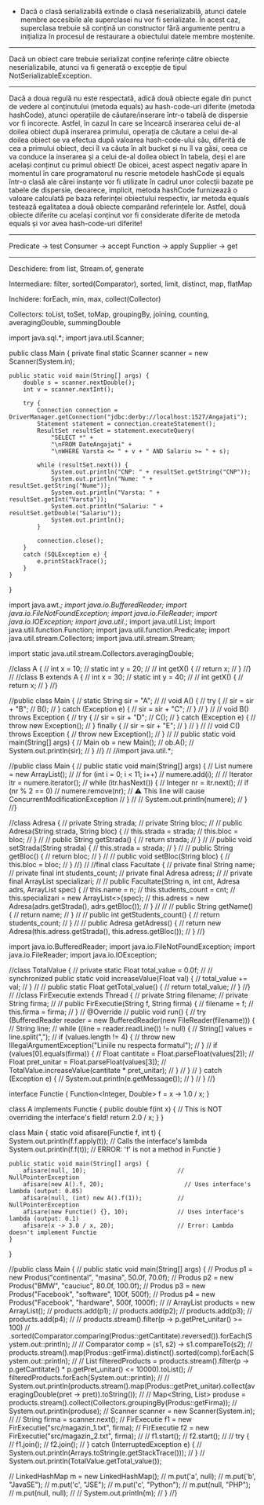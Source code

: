 - Dacă o clasă serializabilă extinde o clasă neserializabilă, atunci datele membre accesibile ale superclasei  nu vor fi serializate. În acest caz, superclasa trebuie să conțină un constructor fără argumente pentru a  inițializa în procesul de restaurare a obiectului datele membre moștenite.

---

Dacă un obiect care trebuie serializat conține referințe către obiecte neserializabile, atunci va fi generată  o excepție de tipul NotSerializableException.

---

Dacă a doua regulă nu este respectată, adică două obiecte egale din punct de vedere al conținutului (metoda 
equals) au hash-code-uri diferite (metoda hashCode), atunci operațiile de căutare/inserare într-o tabelă de 
dispersie vor fi incorecte. Astfel, în cazul în care se încearcă inserarea celui de-al doilea obiect după inserarea 
primului, operația de căutare a celui de-al doilea obiect se va efectua după valoarea hash-code-ului său, diferită 
de cea a primului obiect, deci îl va căuta în alt bucket și nu îl va găsi, ceea ce va conduce la inserarea și a celui 
de-al doilea obiect în tabela, deși el are același conținut cu primul obiect! 
De obicei, acest aspect negativ apare în momentul în care programatorul nu rescrie metodele hashCode și 
equals într-o clasă ale cărei instanțe vor fi utilizate în cadrul unor colecții bazate pe tabele de dispersie, 
deoarece, implicit, metoda hashCode furnizează o valoare calculată pe baza referinței obiectului respectiv, iar 
metoda equals testează egalitatea a două obiecte comparând referințele lor. Astfel, două obiecte diferite cu 
același conținut vor fi considerate diferite de metoda equals și vor avea hash-code-uri diferite! 

---

Predicate -> test
Consumer -> accept
Function -> apply
Supplier -> get


---

Deschidere: from list, Stream.of, generate

Intermediare: filter, sorted(Comparator), sorted, limit, distinct, map, flatMap

Inchidere: forEach, min, max, collect(Collector)

Collectors: toList, toSet, toMap, groupingBy, joining, counting, averagingDouble, summingDouble


import java.sql.*;
import java.util.Scanner;

public class Main {
    private final static Scanner scanner = new Scanner(System.in);

    public static void main(String[] args) {
        double s = scanner.nextDouble();
        int v = scanner.nextInt();

        try {
            Connection connection = DriverManager.getConnection("jdbc:derby://localhost:1527/Angajati");
            Statement statement = connection.createStatement();
            ResultSet resultSet = statement.executeQuery(
                "SELECT *" + 
                "\nFROM DateAngajati" +
                "\nWHERE Varsta <= " + v + " AND Salariu >= " + s);

            while (resultSet.next()) {
                System.out.println("CNP: " + resultSet.getString("CNP"));
                System.out.println("Nume: " + resultSet.getString("Nume"));
                System.out.println("Varsta: " + resultSet.getInt("Varsta"));
                System.out.println("Salariu: " + resultSet.getDouble("Salariu"));
                System.out.println();
            }

            connection.close();
        } 
        catch (SQLException e) {
            e.printStackTrace();
        }
    }
}



import java.awt.*;
import java.io.BufferedReader;
import java.io.FileNotFoundException;
import java.io.FileReader;
import java.io.IOException;
import java.util.*;
import java.util.List;
import java.util.function.Function;
import java.util.function.Predicate;
import java.util.stream.Collectors;
import java.util.stream.Stream;

import static java.util.stream.Collectors.averagingDouble;

//class A {
//    int x = 10;
//    static int y = 20;
//
//    int getX() {
//        return x;
//    }
//}
//
//class B extends A {
//    int x = 30;
//    static int y = 40;
//
//    int getX() {
//        return x;
//    }
//}


//public class Main {
//    static String sir = "A";
//
//    void A() {
//        try {
//            sir = sir + "B";
//            B();
//        } catch (Exception e) {
//            sir = sir + "C";
//        }
//    }
//
//    void B() throws Exception {
//        try {
//            sir = sir + "D";
//            C();
//        } catch (Exception e) {
//            throw new Exception();
//        } finally {
//            sir = sir + "E";
//        }
//    }
//
//    void C() throws Exception {
//        throw new Exception();
//    }
//
//    public static void main(String[] args) {
//        Main ob = new Main();
//        ob.A();
//        System.out.println(sir);
//    }
//}
//
//import java.util.*;

//public class Main {
//    public static void main(String[] args) {
//        List<Integer> numere = new ArrayList<Integer>();
//
//        for (int i = 0; i < 11; i++)
//            numere.add(i);
//
//        Iterator<Integer> itr = numere.iterator();
//        while (itr.hasNext()) {
//            Integer nr = itr.next();
//            if (nr % 2 == 0)
//                numere.remove(nr); // ⚠ This line will cause ConcurrentModificationException
//        }
//
//        System.out.println(numere);
//    }
//}

//class Adresa {
//    private String strada;
//    private String bloc;
//
//    public Adresa(String strada, String bloc) {
//        this.strada = strada;
//        this.bloc = bloc;
//    }
//
//    public String getStrada() {
//        return strada;
//    }
//
//    public void setStrada(String strada) {
//        this.strada = strada;
//    }
//
//    public String getBloc() {
//        return bloc;
//    }
//
//    public void setBloc(String bloc) {
//        this.bloc = bloc;
//    }
//}
//
//final class Facultate {
//    private final String name;
//    private final int students_count;
//    private final Adresa adress;
//
//    private final ArrayList<String> specializari;
//
//    public Facultate(String n, int cnt, Adresa adrs, ArrayList<String> spec) {
//        this.name = n;
//        this.students_count = cnt;
//        this.specializari = new ArrayList<>(spec);
//        this.adress = new Adresa(adrs.getStrada(), adrs.getBloc());
//    }
//
//
//    public String getName() {
//        return name;
//    }
//
//    public int getStudents_count() {
//        return students_count;
//    }
//
//    public Adresa getAdress() {
//        return new Adresa(this.adress.getStrada(), this.adress.getBloc());
//    }
//}

import java.io.BufferedReader;
import java.io.FileNotFoundException;
import java.io.FileReader;
import java.io.IOException;

//class TotalValue {
//    private static Float total_value = 0.0f;
//
//    synchronized public static void increaseValue(Float val) {
//        total_value += val;
//    }
//
//    public static Float getTotal_value() {
//        return total_value;
//    }
//}
//
//class FirExecutie extends Thread {
//    private String filename;
//    private String firma;
//
//    public FirExecutie(String f, String firma) {
//        filename = f;
//        this.firma = firma;
//    }
//    @Override
//    public void run() {
//        try (BufferedReader reader = new BufferedReader(new FileReader(filename))) {
//            String line;
//            while ((line = reader.readLine()) != null) {
//                String[] values = line.split(",");
//                if (values.length != 4) {
//                    throw new IllegalArgumentException("Liniile nu respecta formatul");
//                }
//                if (values[0].equals(firma)) {
//                    Float cantitate = Float.parseFloat(values[2]);
//                    Float pret_unitar = Float.parseFloat(values[3]);
//                    TotalValue.increaseValue(cantitate * pret_unitar);
//                }
//            }
//        } catch (Exception e) {
//            System.out.println(e.getMessage());
//        }
//    }
//}

interface Functie {
    Function<Integer, Double> f = x -> 1.0 / x;
}

class A implements Functie {
    public double f(int x) {  // This is NOT overriding the interface's field!
        return 2.0 / x;
    }
}

class Main {
    static void afisare(Functie f, int t) {
        System.out.println(f.f.apply(t));  // Calls the interface's lambda
         System.out.println(f.f(t));     // ERROR: 'f' is not a method in Functie
    }

    public static void main(String[] args) {
        afisare(null, 10);                          // NullPointerException
        afisare(new A().f, 20);                       // Uses interface's lambda (output: 0.05)
        afisare(null, (int) new A().f(1));          // NullPointerException
        afisare(new Functie() {}, 10);              // Uses interface's lambda (output: 0.1)
        afisare(x -> 3.0 / x, 20);                  // Error: Lambda doesn't implement Functie
    }
}

//public class Main {
//    public static void main(String[] args) {
//        Produs p1 = new Produs("continental", "masina", 50.0f, 70.0f);
//        Produs p2 = new Produs("BMW", "cauciuc", 80.0f, 100.0f);
//        Produs p3 = new Produs("Facebook", "software", 100f, 500f);
//        Produs p4 = new Produs("Facebook", "hardware", 500f, 1000f);
//
//        ArrayList<Produs> products = new ArrayList<Produs>();
//        products.add(p1);
//        products.add(p2);
//        products.add(p3);
//        products.add(p4);
//
//        products.stream().filter(p -> p.getPret_unitar() >= 100)
//                .sorted(Comparator.comparing(Produs::getCantitate).reversed()).forEach(System.out::println);
//
//        Comparator<String> comp = (s1, s2) -> s1.compareTo(s2);
//        products.stream().map(Produs::getFirma).distinct().sorted(comp).forEach(System.out::println);
//
//        List<Produs> filteredProducts = products.stream().filter(p -> p.getCantitate() * p.getPret_unitar() <= 10000).toList();
//        filteredProducts.forEach(System.out::println);
//
//        System.out.println(products.stream().map(Produs::getPret_unitar).collect(averagingDouble(pret -> pret)).toString());
//
//        Map<String, List<Produs>> produse = products.stream().collect(Collectors.groupingBy(Produs::getFirma));
//        System.out.println(produse);
//        Scanner scanner = new Scanner(System.in);
//
//        String firma = scanner.next();
//        FirExecutie f1 = new FirExecutie("src/magazin_1.txt", firma);
//        FirExecutie f2 = new FirExecutie("src/magazin_2.txt", firma);
//
//        f1.start();
//        f2.start();
//
//        try {
//            f1.join();
//            f2.join();
//        } catch (InterruptedException e) {
//            System.out.println(Arrays.toString(e.getStackTrace()));
//        }
//        System.out.println(TotalValue.getTotal_value());

//        LinkedHashMap m = new LinkedHashMap();
//        m.put('a', null);
//        m.put('b', "JavaSE");
//        m.put('c', "JSE");
//        m.put('c', "Python");
//        m.put(null, "PHP");
//        m.put(null, null);
//
//        System.out.println(m);
//    }
//}